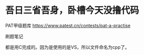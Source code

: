 # 吾日三省吾身，卧槽今天没撸代码
PAT甲级题库 https://www.patest.cn/contests/pat-a-practise




刷题笔记




都是用C完成的。因为是使用的是VS，所以文件命名为cpp了。
